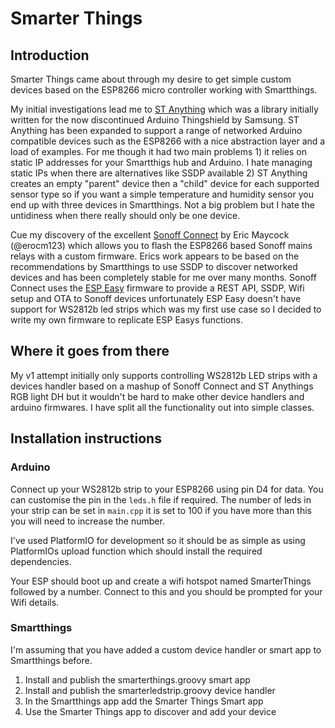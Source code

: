 # Smarter Things

## Introduction
Smarter Things came about through my desire to get simple custom devices based on the ESP8266 micro controller working with Smartthings.

My initial investigations lead me to [ST Anything](https://github.com/DanielOgorchock/ST_Anything/) which was a library initially written for the now discontinued Arduino Thingshield by Samsung. ST Anything has been expanded to support a range of networked Arduino compatible devices such as the ESP8266 with a nice abstraction layer and a load of examples. For me though it had two main problems 1) it relies on static IP addresses for your Smartthigs hub and Arduino. I hate managing static IPs when there are alternatives like SSDP available 2) ST Anything creates an empty "parent" device then a "child" device for each supported sensor type so if you want a simple temperature and humidity sensor you end up with three devices in Smartthings. Not a big problem but I hate the untidiness when there really should only be one device.

Cue my discovery of the excellent [Sonoff Connect](https://community.smartthings.com/t/release-sonoff-sonoff-th-s20-dual-4ch-pow-touch-device-handler-smartapp-5-10-smart-switches/45957) by Eric Maycock (@erocm123) which allows you to flash the ESP8266 based Sonoff mains relays with a custom firmware. Erics work appears to be based on the recommendations by Smartthings to use SSDP to discover networked devices and has been completely stable for me over many months. Sonoff Connect uses the [ESP Easy](https://github.com/letscontrolit/ESPEasy) firmware to provide a REST API, SSDP, Wifi setup and OTA to Sonoff devices unfortunately ESP Easy doesn't have support for WS2812b led strips which was my first use case so I decided to write my own firmware to replicate ESP Easys functions.

## Where it goes from there

My v1 attempt initially only supports controlling WS2812b LED strips with a devices handler based on a mashup of Sonoff Connect and ST Anythings RGB light DH but it wouldn't be hard to make other device handlers and arduino firmwares. I have split all the functionality out into simple classes.

## Installation instructions

### Arduino

Connect up your WS2812b strip to your ESP8266 using pin D4 for data. You can customise the pin in the `leds.h` file if required. The number of leds in your strip can be set in `main.cpp` it is set to 100 if you have more than this you will need to increase the number.

I've used PlatformIO for development so it should be as simple as using PlatformIOs upload function which should install the required dependencies.

Your ESP should boot up and create a wifi hotspot named SmarterThings followed by a number. Connect to this and you should be prompted for your Wifi details.

### Smartthings

I'm assuming that you have added a custom device handler or smart app to Smartthings before.

  1. Install and publish the smarterthings.groovy smart app
  2. Install and publish the smarterledstrip.groovy device handler
  3. In the Smartthings app add the Smarter Things Smart app
  4. Use the Smarter Things app to discover and add your device
